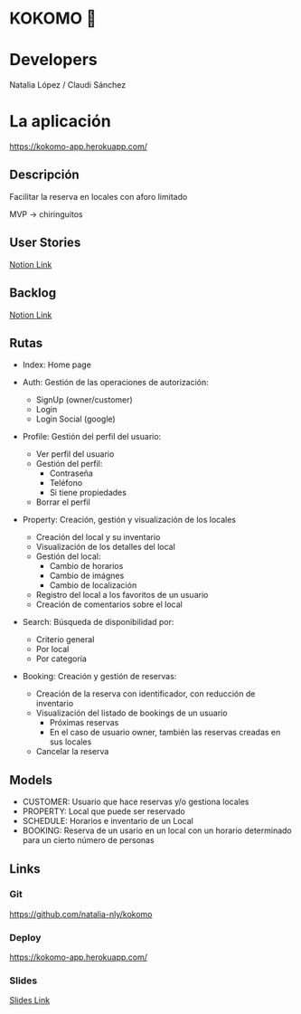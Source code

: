
# KOKOMO 🌴


# Developers

Natalia López / Claudi Sánchez

# La aplicación

https://kokomo-app.herokuapp.com/

## Descripción

Facilitar la reserva en locales con aforo limitado

MVP → chiringuitos

## User Stories

[Notion Link](https://www.notion.so/1e08243224c842e29a9b44db892fec01?v=44c1c2c3a0244edc82a37e0c015e7b5b)

## Backlog

[Notion Link](https://www.notion.so/1e08243224c842e29a9b44db892fec01?v=44c1c2c3a0244edc82a37e0c015e7b5b)

## Rutas

- Index: Home page

- Auth: Gestión de las operaciones de autorización:
  - SignUp (owner/customer)
  - Login
  - Login Social (google)

- Profile: Gestión del perfil del usuario:
  - Ver perfil del usuario
  - Gestión del perfil:
      - Contraseña
      - Teléfono
      - Si tiene propiedades
  - Borrar el perfil

- Property: Creación, gestión y visualización de los locales
  - Creación del local y su inventario
  - Visualización de los detalles del local
  - Gestión del local:
    - Cambio de horarios
    - Cambio de imágnes
    - Cambio de localización
  - Registro del local a los favoritos de un usuario
  - Creación de comentarios sobre el local

- Search: Búsqueda de disponibilidad por:
  - Criterio general
  - Por local
  - Por categoría

- Booking: Creación y gestión de reservas:
  - Creación de la reserva con identificador, con reducción de inventario
  - Visualización del listado de bookings de un usuario
    - Próximas reservas
    - En el caso de usuario owner, también las reservas creadas en sus    locales
  - Cancelar la reserva

## Models

- CUSTOMER: Usuario que hace reservas y/o gestiona locales
- PROPERTY: Local que puede ser reservado
- SCHEDULE: Horarios e inventario de un Local
- BOOKING: Reserva de un usario en un local con un horario determinado para un cierto número de personas

## Links

### Git

https://github.com/natalia-nly/kokomo

### Deploy

https://kokomo-app.herokuapp.com/

### Slides

[Slides Link](https://docs.google.com/presentation/d/15pwYUfc9VPzKb5lWr8LY_eL-FVJe7FZCJcyBCHLdo50/edit?usp=sharing)
